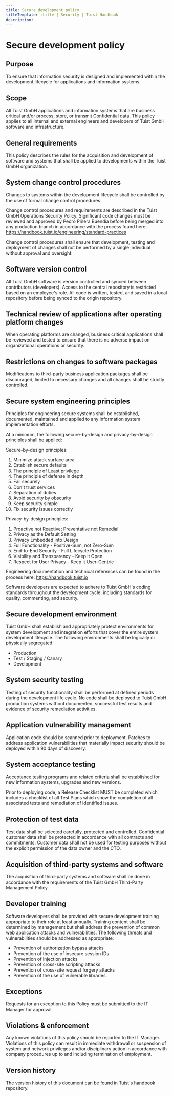 ```yaml
---
title: Secure development policy
titleTemplate: :title | Security | Tuist Handbook
description:
---
```


# Secure development policy

## Purpose

To ensure that information security is designed and implemented within the development lifecycle for applications and information systems.

## Scope

All Tuist GmbH applications and information systems that are business critical and/or process, store, or transmit
Confidential data. This policy applies to all internal and external engineers and developers of Tuist GmbH software and
infrastructure.

## General requirements

This policy describes the rules for the acquisition and development of software and systems that shall be applied to
developments within the Tuist GmbH organization.

## System change control procedures

Changes to systems within the development lifecycle shall be controlled by the use of formal change control procedures.

Change control procedures and requirements are described in the Tuist GmbH Operations Security Policy.
Significant code changes must be reviewed and approved by Pedro Piñera Buendía before being merged into any
production branch in accordance with the process found here: https://handbook.tuist.io/engineering/standard-practices

Change control procedures shall ensure that development, testing and deployment of changes shall not be performed by a
single individual without approval and oversight.

## Software version control

All Tuist GmbH software is version controlled and synced between contributors (developers). Access to the central
repository is restricted based on an employee's role. All code is written, tested, and saved in a local repository before being
synced to the origin repository.

## Technical review of applications after operating platform changes

When operating platforms are changed, business critical applications shall be reviewed and tested to ensure that there is
no adverse impact on organizational operations or security.

## Restrictions on changes to software packages

Modifications to third-party business application packages shall be discouraged, limited to necessary changes and all
changes shall be strictly controlled.

## Secure system engineering principles

Principles for engineering secure systems shall be established, documented, maintained and applied to any information
system implementation efforts.

At a minimum, the following secure-by-design and privacy-by-design principles shall be applied:

Secure-by-design principles:

1. Minimize attack surface area
2. Establish secure defaults
3. The principle of Least privilege
4. The principle of defense in depth
5. Fail securely
6. Don't trust services
7. Separation of duties
8. Avoid security by obscurity
9. Keep security simple
10. Fix security issues correctly

Privacy-by-design principles:

1. Proactive not Reactive; Preventative not Remedial
2. Privacy as the Default Setting
3. Privacy Embedded into Design
4. Full Functionality - Positive-Sum, not Zero-Sum
5. End-to-End Security - Full Lifecycle Protection
6. Visibility and Transparency - Keep it Open
7. Respect for User Privacy - Keep it User-Centric

Engineering documentation and technical references can be found in the process here: https://handbook.tuist.io

Software developers are expected to adhere to Tuist GmbH's coding standards throughout the development cycle,
including standards for quality, commenting, and security.

## Secure development environment

Tuist GmbH shall establish and appropriately protect environments for system development and integration efforts that
cover the entire system development lifecycle. The following environments shall be logically or physically segregated:

- Production
- Test / Staging / Canary
- Development

## System security testing

Testing of security functionality shall be performed at defined periods during the development life cycle. No code shall be
deployed to Tuist GmbH production systems without documented, successful test results and evidence of security
remediation activities.

## Application vulnerability management

Application code should be scanned prior to deployment. Patches to address application vulnerabilities that materially
impact security should be deployed within 90 days of discovery.

## System acceptance testing

Acceptance testing programs and related criteria shall be established for new information systems, upgrades and new
versions.

Prior to deploying code, a Release Checklist MUST be completed which includes a checklist of all Test Plans which show
the completion of all associated tests and remediation of identified issues.

## Protection of test data

Test data shall be selected carefully, protected and controlled. Confidential customer data shall be protected in accordance
with all contracts and commitments. Customer data shall not be used for testing purposes without the explicit permission of
the data owner and the CTO.

## Acquisition of third-party systems and software

The acquisition of third-party systems and software shall be done in accordance with the requirements of the Tuist GmbH
Third-Party Management Policy.

## Developer training

Software developers shall be provided with secure development training appropriate to their role at least annually. Training
content shall be determined by management but shall address the prevention of common web application attacks and
vulnerabilities. The following threats and vulnerabilities should be addressed as appropriate:

- Prevention of authorization bypass attacks
- Prevention of the use of insecure session IDs
- Prevention of Injection attacks
- Prevention of cross-site scripting attacks
- Prevention of cross-site request forgery attacks
- Prevention of the use of vulnerable libraries

## Exceptions

Requests for an exception to this Policy must be submitted to the IT Manager for approval.

## Violations & enforcement

Any known violations of this policy should be reported to the IT Manager. Violations of this policy can result in immediate
withdrawal or suspension of system and network privileges and/or disciplinary action in accordance with company
procedures up to and including termination of employment.

## Version history

The version history of this document can be found in Tuist's [handbook](https://github.com/tuist/handbook) repository.
